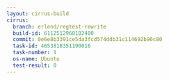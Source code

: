 ```yaml
---
layout: cirrus-build
cirrus:
  branch: erlend/regtest-rewrite
  build-id: 6112512960102400
  commit: 0e6e8b3391ce5da3fcd574ddb31c114692b90c80
  task-id: 4653818351190016
  task-number: 1
  os-name: Ubuntu
  test-result: 0
---
```

